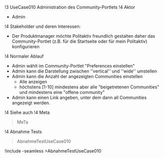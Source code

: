 !3 UseCase010 Administration des Community-Portlets
!4 Aktor
 * Admin

!4 Stakeholder und deren Interessen:
 * Der Produktmanager möchte Politaktiv freundlich gestalten daher das Community-Portlet (z.B. für die Startseite oder für mein Politaktiv) konfigurieren

!4 Normaler Ablauf
 * Admin wählt im  Community-Portlet "Preferences einstellen"
 * Admin kann die Darstellung zwischen ''vertical'' und ''wide'' umstellen
 * Admin kann die Anzahl der angezeigten Communities einstellen
   * Alle anzeigen
   * höchstens [1-10] mindestens aber alle "beigetretenen Communities" und mindestens eine "offene community"
 * Admin kann einen Link angeben, unter dem dann all Communities angezeigt werden.

!4 Siehe auch
!4 Meta
>MeTa

!4 Abnahme Tests
>AbnahmeTestUseCase010

!include -seamless >AbnahmeTestUseCase010
